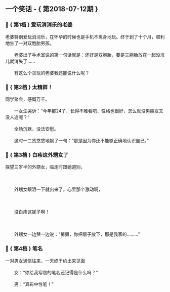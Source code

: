 ## 一个笑话 - { 第2018-07-12期 }
</hr>

### :jack_o_lantern: { 第1档 } 爱玩消消乐的老婆
老婆特别爱玩消消乐，在怀孕的时候也是手机不离身地玩。终于到了十个月，顺利地生了一对双胞胎男孩。<br/><br/>　　老婆出了手术室说的第一句话就是：还好是双胞胎，要是三胞胎放在一起没准儿就消失了……<br/><br/>　　有这么个贪玩的老婆我还能说什么呢？


### :jack_o_lantern: { 第2档 } 太精辟！
同学聚会，感慨万千。<br/><br/>　　一女生哭诉：“今年都24了，长得不难看吧，性格也很好，怎么就没男朋友又没人追呢？”<br/><br/>　　全场沉默，没法安慰。<br/><br/>　　这时一二货悠悠地飘了一句：“那是因为你还不能够正确地认识自己。”


### :jack_o_lantern: { 第3档 } 白疼这外甥女了
探望三岁半的外甥女，临走时跟她道别，<br/><br/><br/><br/>　　外甥女眼泪一下就出来了，心里那个激动啊，<br/><br/><br/><br/>　　没白疼这妮子啊！<br/><br/><br/><br/>　　外甥女一边哭一边说：“舅舅，你把扇子放下，那是我家的………”


### :jack_o_lantern: { 第4档 } 笔名
一对男女通信往来，一天终于约出来见面<br/><br/>　　女：“你给我写信的笔名还记得是什么吗？”<br/><br/>　　男：“真彩中性笔！”

